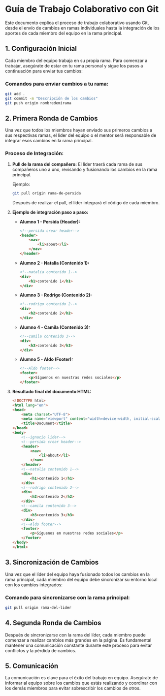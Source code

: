 # Guía de Trabajo Colaborativo con Git

Este documento explica el proceso de trabajo colaborativo usando Git, desde el envío de cambios en ramas individuales hasta la integración de los aportes de cada miembro del equipo en la rama principal.

## 1. Configuración Inicial

Cada miembro del equipo trabaja en su propia rama. Para comenzar a trabajar, asegúrate de estar en tu rama personal y sigue los pasos a continuación para enviar tus cambios:

### Comandos para enviar cambios a tu rama:
```bash
git add .
git commit -m "Descripción de los cambios"
git push origin nombredemirama
```

## 2. Primera Ronda de Cambios

Una vez que todos los miembros hayan enviado sus primeros cambios a sus respectivas ramas, el líder del equipo o el mentor será responsable de integrar esos cambios en la rama principal.

### Proceso de Integración:

1. **Pull de la rama del compañero:** 
   El líder traerá cada rama de sus compañeros uno a uno, revisando y fusionando los cambios en la rama principal.

   Ejemplo:
   ```bash
   git pull origin rama-de-persida
   ```

   Después de realizar el pull, el líder integrará el código de cada miembro.

2. **Ejemplo de integración paso a paso:**

   - **Alumno 1 - Persida (Header):**
     ```html
     <!--persida crear header-->
     <header>
         <nav>
             <li>about</li>
         </nav>
     </header>
     ```

   - **Alumno 2 - Natalia (Contenido 1):**
     ```html
     <!--natalia contenido 1-->
     <div>
         <h1>contenido 1</h1>
     </div>
     ```

   - **Alumno 3 - Rodrigo (Contenido 2):**
     ```html
     <!--rodrigo contenido 2-->
     <div>
         <h2>contenido 2</h2>
     </div>
     ```

   - **Alumno 4 - Camila (Contenido 3):**
     ```html
     <!--camila contenido 3-->
     <div>
         <h3>contenido 3</h3>
     </div>
     ```

   - **Alumno 5 - Aldo (Footer):**
     ```html
     <!--Aldo footer-->
     <footer>
         <p>Síguenos en nuestras redes sociales</p>
     </footer>
     ```

3. **Resultado final del documento HTML:**

   ```html
   <!DOCTYPE html>
   <html lang="en">
   <head>
       <meta charset="UTF-8">
       <meta name="viewport" content="width=device-width, initial-scale=1.0">
       <title>Document</title>
   </head>
   <body>
       <!--ignacio lider-->
       <!--persida crear header-->
       <header>
           <nav>
               <li>about</li>
           </nav>
       </header>
       <!--natalia contenido 1-->
       <div>
           <h1>contenido 1</h1>
       </div>
       <!--rodrigo contenido 2-->
       <div>
           <h2>contenido 2</h2>
       </div>
       <!--camila contenido 3-->
       <div>
           <h3>contenido 3</h3>
       </div>
       <!--Aldo footer-->
       <footer>
           <p>Síguenos en nuestras redes sociales</p>
       </footer>
   </body>
   </html>
   ```

## 3. Sincronización de Cambios

Una vez que el líder del equipo haya fusionado todos los cambios en la rama principal, cada miembro del equipo debe sincronizar su entorno local con los cambios integrados:

### Comando para sincronizarse con la rama principal:
```bash
git pull origin rama-del-lider
```

## 4. Segunda Ronda de Cambios

Después de sincronizarse con la rama del líder, cada miembro puede comenzar a realizar cambios más grandes en la página. Es fundamental mantener una comunicación constante durante este proceso para evitar conflictos y la pérdida de cambios.

## 5. Comunicación

La comunicación es clave para el éxito del trabajo en equipo. Asegúrate de informar al equipo sobre los cambios que estás realizando y coordinar con los demás miembros para evitar sobrescribir los cambios de otros.
